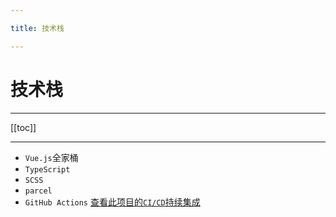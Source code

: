 ```yaml
---

title: 技术栈

---
```


# 技术栈

---

[[toc]]

---

- `Vue.js`全家桶
- `TypeScript`
- `SCSS`
- `parcel`
- `GitHub Actions` [查看此项目的`CI/CD`持续集成](https://github.com/xmasuhai/vueel-demo/actions)
